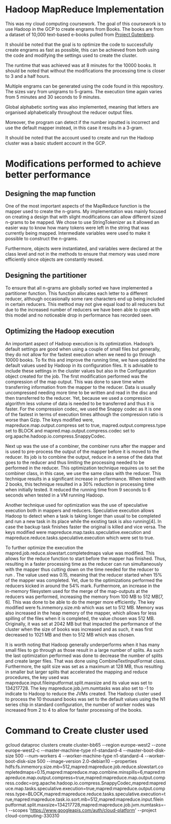 # Hadoop MapReduce Implementation

This was my cloud computing coursework. The goal of this coursework is to use Hadoop in the GCP to create engrams from Books.
The books are from a dataset of 10,000 text-based e-books pulled from [Project Gutenberg](http://www.gutenberg.org).

It should be noted that the goal is to optimize the code to successfully create engrams as fast as possible, this can be achieved from both using the code and modifying the settings used to create the cluster.

The runtime that was achieved was at 8 minutes for the 10000 books. It should be noted that without the modifications the processing time is closer to 3 and a half hours.

Multiple engrams can be generated using the code found in this repository. The sizes vary from unigrams to 5-grams. The execution time again varies from 5 minutes and 30 seconds to 9 minutes.

Global alphabetic sorting was also implemented, meaning that letters are organised alphabetically throughout the reducer output files.

Moreover, the program can detect if the number inputted is incorrect and use the default mapper instead, in this case it results in a 3-gram.

It should be noted that the account used to create and run the Hadoop cluster was a basic student account in the GCP.

# Modifications performed to achieve better performance

## Designing the map function

One of the most important aspects of the MapReduce function is the mapper used to create the n-grams. My implementation was mainly focused on creating a design that with slight modifications can allow different sized n-grams to be mapped. We chose to use StringTokenizer as it allowed an easier way to know how many tokens were left in the string that was currently being mapped. Intermediate variables were used to make it possible to construct the n-grams.

Furthermore, objects were instantiated, and variables were declared at the class level and not in the methods to ensure that memory was used more efficiently since objects are constantly reused.

## Designing the partitioner

To ensure that all n-grams are globally sorted we have implemented a partitioner function. This function allocates each letter to a different reducer, although occasionally some rare characters end up being included in certain reducers. This method may not give equal load to all reducers but due to the increased number of reducers we have been able to cope with this model and no noticeable drop in performance has recorded seen.

## Optimizing the Hadoop execution

An important aspect of Hadoop execution is its optimization. Hadoop’s default settings are good when using a couple of small files but generally, they do not allow for the fastest execution when we need to go through 10000 books. To fix this and improve the running time, we have updated the default values used by Hadoop in its configuration files. It is advisable to include these settings in the cluster values but also in the Configuration object created for the job.
The first modification performed was the compression of the map output. This was done to save time when transferring information from the mapper to the reducer. Data is usually uncompressed needing more time to be written and read in the disc and then transferred to the reducer. Yet, because we used a compression algorithm less volume of data is needed to be transferred and thus it is faster. For the compression codec, we used the Snappy codec as it is one of the fastest in terms of execution times although the compression ratio is worse than Gzip. The keys modified were, mapreduce.map.output.compress set to true, mapred.output.compress.type set to BLOCK and mapred.map.output.compress.codec set to org.apache.hadoop.io.compress.SnappyCodec.

Next up was the use of a combiner, the combiner runs after the mapper and is used to pre-process the output of the mapper before it is moved to the reducer. Its job is to combine the output, reduce in a sense of the data that goes to the reducer and thus limiting the processing needed to be performed in the
reducer. This optimization technique requires us to set the combiner class, in this case, we use the same class with the reducer. This technique results in a significant increase in performance. When tested with 2 books, this technique resulted in a 30% reduction in processing time when initially tested. It reduced the running time from 9 seconds to 6 seconds when tested in a VM running Hadoop.

Another technique used for optimization was the use of speculative execution both in mappers and reducers. Speculative execution allows Hadoop to detect when a task is taking longer than usual to be completed and run a new task in its place while the existing task is also running[4]. In case the backup task finishes faster the original is killed and vice versa. The keys modified were mapreduce.map.tasks.speculative.execution and mapreduce.reduce.tasks.speculative.execution which were set to true.

To further optimize the execution the mapred.job.reduce.slowstart.completedmaps value was modified. This allows for the reduce function to start before the mapper has finished. Thus, resulting in a faster processing time as the reducer can run simultaneously with the mapper thus cutting down on the time needed for the reducer to run . The value used was 0.15, meaning that the reducer started when 15% of the mapper was completed. Yet, due to the optimizations performed the reducers kicked in around the 54% mark.
Furthermore, an increase in the in-memory filesystem used for the merge of the map-outputs at the reducers was performed, increasing the memory from 100 MB to 512 MB[7, 6]. This was done to be able to do the merger more efficiently. The key modified were fs.inmemory.size.mb which was set to 512 MB.
Memory was also increased in the heap memory of the mapper, which allows for less spilling of the files when it is completed, the value chosen was 512 MB. Originally, it was set at 2042 MB but that impacted the performance of the cluster when the size of books was increased and as such, it was first decreased to 1021 MB and then to 512 MB which was chosen.

It is worth noting that Hadoop generally underperforms when it has many small files to go through as those result in a large number of splits. As such the last optimization performed was done to decrease the number of splits and create larger files. That was done using CombineTextInputFormat class. Furthermore, the split size was set as a maximum at 128 MB, thus resulting in smaller but larger splits that accelerated the mapping and reduce procedures, the key used was mapreduce.input.fileinputformat.split.maxsize and its value was set to 134217728. The key mapreduce.job.jvm.numtasks was also set to -1 to indicate to Hadoop to reduce the JVMs created.
The Hadoop cluster used to process the 10 thousand books was set to the default values using the N1 series chip in standard configuration, the number of worker nodes was increased from 2 to 4 to allow for faster processing of the books.

# Command to Create cluster used

gcloud dataproc clusters create cluster-bb65 --region europe-west2 --zone europe-west2-c --master-machine-type n1-standard-4 --master-boot-disk-size 500 --num-workers 4 --worker-machine-type n1-standard-4 --worker-boot-disk-size 500 --image-version 2.0-debian10 --properties hdfs:fs.inmemory.size.mb=512,mapred:mapreduce.job.reduce.slowstart.completedmaps=0.15,mapred:mapreduce.map.combine.minspills=6,mapred:mapreduce.map.output.compress=true,mapred:mapreduce.map.output.compress.codec=org.apache.hadoop.io.compress.SnappyCodec,mapred:mapreduce.map.tasks.speculative.execution=true,mapred:mapreduce.output.compress.type=BLOCK,mapred:mapreduce.reduce.tasks.speculative.execution=true,mapred:mapreduce.task.io.sort.mb=512,mapred:mapreduce.input.fileinputformat.split.maxsize=134217728,mapred:mapreduce.job.jvm.numtasks=-1 --scopes 'https://www.googleapis.com/auth/cloud-platform' --project cloud-computing-330310